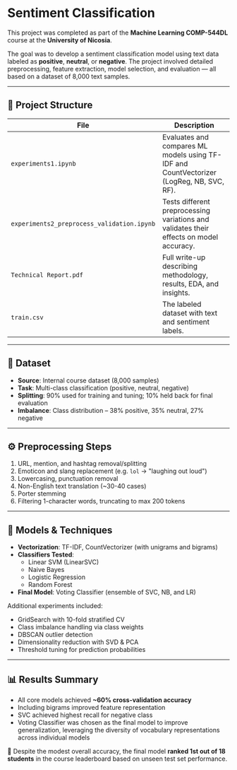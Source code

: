 # Sentiment Classification

This project was completed as part of the **Machine Learning COMP-544DL** course at the **University of Nicosia**.

The goal was to develop a sentiment classification model using text data labeled as **positive**, **neutral**, or **negative**. The project involved detailed preprocessing, feature extraction, model selection, and evaluation — all based on a dataset of 8,000 text samples.

---

## 📁 Project Structure

| File                                  | Description |
|---------------------------------------|-------------|
| `experiments1.ipynb`                 | Evaluates and compares ML models using TF-IDF and CountVectorizer (LogReg, NB, SVC, RF). |
| `experiments2_preprocess_validation.ipynb` | Tests different preprocessing variations and validates their effects on model accuracy. |
| `Technical Report.pdf`               | Full write-up describing methodology, results, EDA, and insights. |
| `train.csv`                          | The labeled dataset with text and sentiment labels. |

---

## 🧪 Dataset

- **Source**: Internal course dataset (8,000 samples)
- **Task**: Multi-class classification (positive, neutral, negative)
- **Splitting**: 90% used for training and tuning; 10% held back for final evaluation
- **Imbalance**: Class distribution – 38% positive, 35% neutral, 27% negative

---

## ⚙️ Preprocessing Steps

1. URL, mention, and hashtag removal/splitting
2. Emoticon and slang replacement (e.g. `lol` → "laughing out loud")
3. Lowercasing, punctuation removal
4. Non-English text translation (~30-40 cases)
5. Porter stemming
6. Filtering 1-character words, truncating to max 200 tokens

---

## 🧠 Models & Techniques

- **Vectorization**: TF-IDF, CountVectorizer (with unigrams and bigrams)
- **Classifiers Tested**:
  - Linear SVM (LinearSVC)
  - Naive Bayes
  - Logistic Regression
  - Random Forest
- **Final Model**: Voting Classifier (ensemble of SVC, NB, and LR)

Additional experiments included:
- GridSearch with 10-fold stratified CV
- Class imbalance handling via class weights
- DBSCAN outlier detection
- Dimensionality reduction with SVD & PCA
- Threshold tuning for prediction probabilities

---

## 📊 Results Summary

- All core models achieved **~60% cross-validation accuracy**
- Including bigrams improved feature representation
- SVC achieved highest recall for negative class
- Voting Classifier was chosen as the final model to improve generalization, leveraging the diversity of vocabulary representations across individual models

📌 Despite the modest overall accuracy, the final model **ranked 1st out of 18 students** in the course leaderboard based on unseen test set performance.

